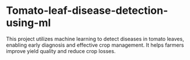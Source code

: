 # Tomato-leaf-disease-detection-using-ml
This project utilizes machine learning to detect diseases in tomato leaves, enabling early diagnosis and effective crop management. It helps farmers improve yield quality and reduce crop losses.
